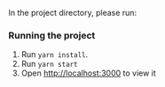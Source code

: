 In the project directory, please run:

### Running the project
1) Run `yarn install`.
2) Run `yarn start`
3) Open [http://localhost:3000](http://localhost:3000) to view it 


